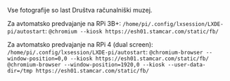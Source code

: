Vse fotografije so last Društva računalniški muzej.

Za avtomatsko predvajanje na RPi 3B+:
`/home/pi/.config/lxsession/LXDE-pi/autostart`:
`@chromium --kiosk https://esh01.stamcar.com/static/fb/`

Za avtomatsko predvajanje na RPi 4 (dual screen):
`/home/pi/.config/lxsession/LXDE-pi/autostart`:
`@chromium-browser --window-position=0,0 --kiosk https://esh01.stamcar.com/static/fb/
@chromium-browser --window-position=1920,0 --kiosk --user-data-dir=/tmp https://esh01.stamcar.com/static/fb/`
